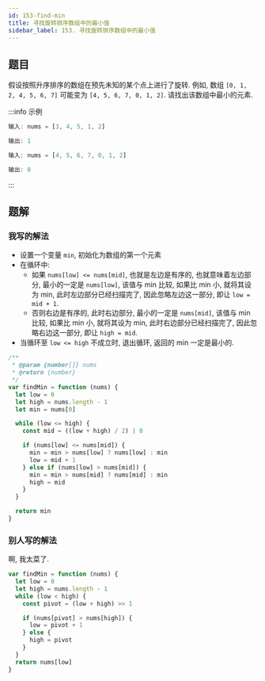 ```yaml
---
id: 153-find-min
title: 寻找旋转排序数组中的最小值
sidebar_label: 153. 寻找旋转排序数组中的最小值
---
```


## 题目

假设按照升序排序的数组在预先未知的某个点上进行了旋转. 例如, 数组 `[0, 1, 2, 4, 5, 6, 7]` 可能变为 `[4, 5, 6, 7, 0, 1, 2]`. 请找出该数组中最小的元素.

:::info 示例

```ts
输入: nums = [3, 4, 5, 1, 2]

输出: 1
```

```ts
输入: nums = [4, 5, 6, 7, 0, 1, 2]

输出: 0
```

:::

## 题解

### 我写的解法

- 设置一个变量 `min`, 初始化为数组的第一个元素
- 在循环中:
  - 如果 `nums[low] <= nums[mid]`, 也就是左边是有序的, 也就意味着左边部分, 最小的一定是 `nums[low]`, 该值与 min 比较, 如果比 min 小, 就将其设为 min, 此时左边部分已经扫描完了, 因此忽略左边这一部分, 即让 `low = mid + 1`.
  - 否则右边是有序的, 此时右边部分, 最小的一定是 `nums[mid]`, 该值与 min 比较, 如果比 min 小, 就将其设为 min, 此时右边部分已经扫描完了, 因此忽略右边这一部分, 即让 `high = mid`.
- 当循环至 `low <= high` 不成立时, 退出循环, 返回的 min 一定是最小的.

```ts
/**
 * @param {number[]} nums
 * @return {number}
 */
var findMin = function (nums) {
  let low = 0
  let high = nums.length - 1
  let min = nums[0]

  while (low <= high) {
    const mid = ((low + high) / 2) | 0

    if (nums[low] <= nums[mid]) {
      min = min > nums[low] ? nums[low] : min
      low = mid + 1
    } else if (nums[low] > nums[mid]) {
      min = min > nums[mid] ? nums[mid] : min
      high = mid
    }
  }

  return min
}
```

### 别人写的解法

啊, 我太菜了.

```ts
var findMin = function (nums) {
  let low = 0
  let high = nums.length - 1
  while (low < high) {
    const pivot = (low + high) >> 1

    if (nums[pivot] > nums[high]) {
      low = pivot + 1
    } else {
      high = pivot
    }
  }
  return nums[low]
}
```
